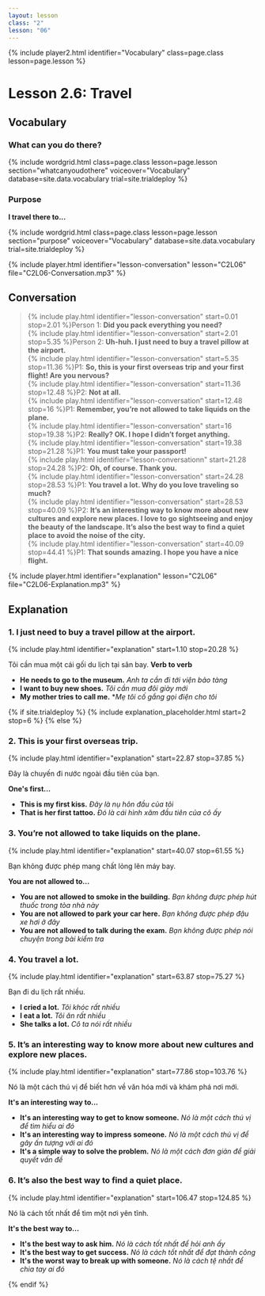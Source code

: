 ```yaml
---
layout: lesson
class: "2"
lesson: "06"
---
```


{% include player2.html identifier="Vocabulary" class=page.class lesson=page.lesson %}
# Lesson 2.6: Travel 


## Vocabulary
### What can you do there?

{% include wordgrid.html 
		class=page.class 
		lesson=page.lesson 
		section="whatcanyoudothere"
		voiceover="Vocabulary"
		database=site.data.vocabulary 
		trial=site.trialdeploy %}




### Purpose 

**I travel there to...**

{% include wordgrid.html 
		class=page.class 
		lesson=page.lesson 
		section="purpose"
		voiceover="Vocabulary"
		database=site.data.vocabulary 
		trial=site.trialdeploy %}



{% include player.html identifier="lesson-conversation" lesson="C2L06" file="C2L06-Conversation.mp3" %}
## Conversation


> {% include play.html identifier="lesson-conversation" start=0.01 stop=2.01 %}Person 1: **Did you pack everything you need?**  
> {% include play.html identifier="lesson-conversation" start=2.01  stop=5.35 %}Person 2: **Uh-huh. I just need to buy a travel pillow at the airport.**  
> {% include play.html identifier="lesson-conversation" start=5.35 stop=11.36 %}P1: **So, this is your first overseas trip and your first flight! Are you nervous?**  
> {% include play.html identifier="lesson-conversation" start=11.36 stop=12.48 %}P2: **Not at all.**  
> {% include play.html identifier="lesson-conversation" start=12.48 stop=16 %}P1: **Remember, you’re not allowed to take liquids on the plane.**  
> {% include play.html identifier="lesson-conversation" start=16 stop=19.38 %}P2: **Really? OK. I hope I didn’t forget anything.**  
> {% include play.html identifier="lesson-conversation" start=19.38 stop=21.28 %}P1: **You must take your passport!**  
> {% include play.html identifier="lesson-conversationn" start=21.28 stop=24.28 %}P2: **Oh, of course. Thank you.**  
> {% include play.html identifier="lesson-conversation" start=24.28 stop=28.53 %}P1: **You travel a lot. Why do you love traveling so much?**  
> {% include play.html identifier="lesson-conversation" start=28.53 stop=40.09 %}P2: **It’s an interesting way to know more about new cultures and explore new places. I love to go sightseeing and enjoy the beauty of the landscape. It’s also the best way to find a quiet place to avoid the noise of the city.**  
> {% include play.html identifier="lesson-conversation" start=40.09 stop=44.41 %}P1: **That sounds amazing. I hope you have a nice flight.**  


{% include player.html identifier="explanation" lesson="C2L06" file="C2L06-Explanation.mp3" %}
## Explanation


### 1. I just need to buy a travel pillow at the airport.
{% include play.html identifier="explanation" start=1.10 stop=20.28 %}

Tôi cần mua một cái gối du lịch tại sân bay.
**Verb to verb**

- **He needs to go to the museum.** *Anh ta cần đi tới viện bảo tàng*
- **I want to buy new shoes.** *Tôi cần mua đôi giày mới*
- **My mother tries to call me.** **Mẹ tôi cố gắng gọi điện cho tôi*

{% if site.trialdeploy %}
	{% include explanation_placeholder.html start=2 stop=6 %}
	{% else %}



### 2. This is your first overseas trip.
{% include play.html identifier="explanation" start=22.87 stop=37.85 %}

Đây là chuyến đi nước ngoài đầu tiên của bạn.

**One's first...**

- **This is my first kiss.** *Đây là nụ hôn đầu của tôi*
- **That is her first tattoo.** *Đó là cái hình xăm đầu tiên của cô ấy*


### 3.  You’re not allowed to take liquids on the plane.
{% include play.html identifier="explanation" start=40.07 stop=61.55 %}

Bạn không được phép mang chất lỏng lên máy bay. 

**You are not allowed to...**

- **You are not allowed to smoke in the building.** *Bạn không được phép hút thuốc trong tòa nhà này*
- **You are not allowed to park your car here.** *Bạn không được phép đậu xe hơi ở đây*
- **You are not allowed to talk during the exam.** *Bạn không được phép nói chuyện trong bài kiểm tra*


### 4.  You travel a lot.
{% include play.html identifier="explanation" start=63.87 stop=75.27 %}

Bạn đi du lịch rất nhiều.  

- **I cried a lot.** *Tôi khóc rất nhiều*
- **I eat a lot.** *Tôi ăn rất nhiều*
- **She talks a lot.** *Cô ta nói rất nhiều*

### 5.  It’s an interesting way to know more about new cultures and explore new places.
{% include play.html identifier="explanation" start=77.86 stop=103.76 %}

Nó là một cách thú vị để biết hơn về văn hóa mới và khám phá nơi mới. 

**It's an interesting way to...**

- **It's an interesting way to get to know someone.** *Nó là một cách thú vị để tìm hiểu ai đó*
- **It's an interesting way to impress someone.** *Nó là một cách thú vị để gây ấn tượng với ai đó*
- **It's a simple way to solve the problem.** *Nó là một cách đơn giản để giải quyết vấn đề*

### 6.   It’s also the best way to find a quiet place.
{% include play.html identifier="explanation" start=106.47 stop=124.85 %}

Nó là cách tốt nhất để tìm một nơi yên tĩnh.

**It's the best way to...**

- **It's the best way to ask him.** *Nó là cách tốt nhất để hỏi anh ấy*
- **It's the best way to get success.** *Nó là cách tốt nhất để đạt thành công*
- **It's the worst way to break up with someone.** *Nó là cách tệ nhất để chia tay ai đó*


{% endif %}